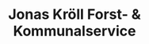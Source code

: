 ---
title: "Jonas Kröll Forst- & Kommunalservice"
url: /eibiswald/jonas-kroell-forst-und-kommunalservice/
shop: Landwirtschaftlich
---